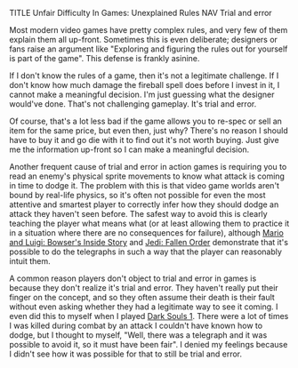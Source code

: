 TITLE Unfair Difficulty In Games: Unexplained Rules
NAV Trial and error

Most modern video games have pretty complex rules, and very few of them explain them all up-front. Sometimes this is even deliberate; designers or fans raise an argument like "Exploring and figuring the rules out for yourself is part of the game". This defense is frankly asinine.

If I don't know the rules of a game, then it's not a legitimate challenge. If I don't know how much damage the fireball spell does before I invest in it, I cannot make a meaningful decision. I'm just guessing what the designer would've done. That's not challenging gameplay. It's trial and error.
<!--
One of the most pervasive forms of trial and error, especially in RPGs, is hiding quantitative information.
If a spell's description just says, "deals fire damage to an enemy", with no indication of, you know,
<i>how much</i>, then how the fuck am I suppposed to decide whether I should learn this spell? Without
<i>quantitative</i> information, all decisions are blind. That's not gameplay, it's arbitrary guessing where
you're punished for not reading the developers' minds.-->

Of course, that's a lot less bad if the game allows you to re-spec or sell an item for the same price, but even then, just why? There's no reason I should have to buy it and go die with it to find out it's not worth buying. Just give me the information up-front so I can make a meaningful decision.

Another frequent cause of trial and error in action games is requiring you to read an enemy's physical sprite movements to know what attack is coming in time to dodge it. The problem with this is that video game worlds aren't bound by real-life physics, so it's often not possible for even the most attentive and smartest player to correctly infer how they should dodge an attack they haven't seen before. The safest way to avoid this is clearly teaching the player what means what (or at least allowing them to practice it in a situation where there are no consequences for failure), although [Mario and Luigi: Bowser's Inside Story](bowsers_inside_story) and [Jedi: Fallen Order](/reviews/jedi_fallen_order) demonstrate that it's possible to do the telegraphs in such a way that the player can reasonably intuit them.

A common reason players don't object to trial and error in games is because they don't realize it's trial and error. They haven't really put their finger on the concept, and so they often assume their death is their fault without even asking whether they had a legitimate way to see it coming. I even did this to myself when I played [Dark Souls 1](/reviews/dark_souls). There were a lot of times I was killed during combat by an attack I couldn't have known how to dodge, but I thought to myself, "Well, there was a telegraph and it was possible to avoid it, so it must have been fair". I denied my feelings because I didn't see how it was possible for that to still be trial and error.
<!--That doesn't excuse designers creating trial and error mechanics.-->
<!--
        </p><p>
        Every <a href="/reviews/dark_souls">Dark Souls</a> game relies on this. The recently-released <a
        href="/reviews/sekiro">Sekiro</a> is particularly bad. So I jump off a ledge and find myself in a surprise boss
        fight against <a href="https://www.youtube.com/watch?v=OBm3wnQH32M">a twelve-foot tall man on a twelve-foot tall horse
        with a halberd as big as my body</a>. The rational instinct is "yikes, I wasn't prepared for this and I need to escape"
        (all surprise bosses up to this point have allowed fleeing the arena.) As I search for a way out that isn't magically
        blocked by a fog gate that wasn't there before, Gyoubu charges at me and I rationally assume I need to dodge to the side
        to avoid being plowed to death by the horse. Nope; he hits me the spear. I died before I even tried to attack him
        because each failure to dodge was more proof that I wasn't prepared for this fight and I needed to find a way out. Well
        apparently the solution is to block him. That's right; I can stand my ground and block this giant man with a weapon that
        should have enough force to send me flying. And the horse magically never plows me because then the fight would work the
        way physics and logic say it should work instead of the way the designers decided it should work without telling me.
        </p><p>
        So lesson learned, you can block basically anything in this game. Momentum is irrelevant. It's BS that I died that one time bu
t okay. I get to <a href="https://www.youtube.com/watch?v=xBG3qkZp8mc">this apparently normal human samurai</a> later and... what? His
 attacks just penetrate my blocks? How the hell was I supposed to know that?
        </p></li><li><p>
        Super secret preconditions that must be set up to remove a boss's near-invincibility (Mytha the Baneful Queen, from Dark Souls
 2).
        </p></li><li><p>
        You fight two bosses at once and focus your attacks on one of them only to find that if they don't die at the same time the re
maining one heals the dead one to full health (Throne Watcher & Throne Defender, also Dark Souls 2).
        </p></li>
-->
